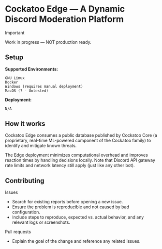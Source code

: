 # Cockatoo Edge — A Dynamic Discord Moderation Platform

> [!IMPORTANT]
> Work in progress — NOT production ready.

## Setup

**Supported Environments:**

```csv
GNU Linux
Docker
Windows (requires manual deployment)
MacOS (? - Untested)
```

**Deployment:**

```bash
N/A
```

## How it works

Cockatoo Edge consumes a public database published by Cockatoo Core (a proprietary, real-time ML-powered component of the Cockatoo family) to identify and mitigate known threats. 

The Edge deployment minimizes computational overhead and improves reaction times by handling decisions locally. Note that Discord API gateway rate limits and network latency still apply (just like any other bot).

## Contributing

Issues
- Search for existing reports before opening a new issue.
- Ensure the problem is reproducible and not caused by bad configuration.
- Include steps to reproduce, expected vs. actual behavior, and any relevant logs or screenshots.

Pull requests
- Explain the goal of the change and reference any related issues.